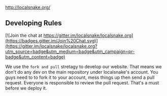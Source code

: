 http://localsnake.org/

## Developing Rules

[![Join the chat at https://gitter.im/localsnake/localsnake.org](https://badges.gitter.im/Join%20Chat.svg)](https://gitter.im/localsnake/localsnake.org?utm_source=badge&utm_medium=badge&utm_campaign=pr-badge&utm_content=badge)

We use the ```fork and pull``` stretagy to develop our website. That means we don't do any dev on the main repository under localsnake's account. You guys need to to fork it to your account, mess things up then send a pull request. Everyone is responsible to review the pull request. That's a must before we deploy it.
